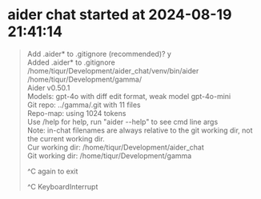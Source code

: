 
# aider chat started at 2024-08-19 21:41:14

> Add .aider* to .gitignore (recommended)? y  
> Added .aider* to .gitignore  
> /home/tiqur/Development/aider_chat/venv/bin/aider /home/tiqur/Development/gamma/  
> Aider v0.50.1  
> Models: gpt-4o with diff edit format, weak model gpt-4o-mini  
> Git repo: ../gamma/.git with 11 files  
> Repo-map: using 1024 tokens  
> Use /help <question> for help, run "aider --help" to see cmd line args  
> Note: in-chat filenames are always relative to the git working dir, not the current working dir.  
> Cur working dir: /home/tiqur/Development/aider_chat  
> Git working dir: /home/tiqur/Development/gamma  
>  
>  
> ^C again to exit  
>  
>  
> ^C KeyboardInterrupt  
